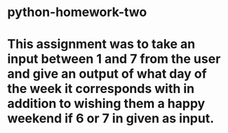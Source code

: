 # python-homework-two
# This assignment was to take an input between 1 and 7 from the user and give an output of what day of the week it corresponds with in addition to wishing them a happy weekend if 6 or 7 in given as input.

